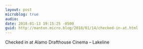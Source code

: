 ```yaml
---
layout: post
microblog: true
audio: 
date: 2018-01-13 19:15:25 -0500
guid: http://manton.micro.blog/2018/01/14/checked-in-at.html
---
```

Checked in at Alamo Drafthouse Cinema – Lakeline

